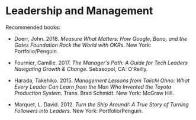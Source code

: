# Leadership and Management

Recommended books:

* Doerr, John. 2018. _Measure What Matters: How Google, Bono, and the Gates Foundation Rock the World with OKRs_. New York: Portfolio/Penguin.

* Fournier, Camille. 2017. _The Manager's Path: A Guide for Tech Leaders Navigating Growth & Change_. Sebasopol, CA: O’Reilly.

* Harada, Takehiko. 2015. _Management Lessons from Taiichi Ohno: What Every Leader Can Learn from the Man Who Invented the Toyota Production System_. Trans. Brad Schmidt. New York: McGraw Hill.

* Marquet, L. David. 2012. _Turn the Ship Around!: A True Story of Turning Followers into Leaders_. New York: Portfolio/Penguin.
